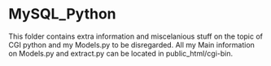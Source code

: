 # MySQL_Python 
This folder contains extra information and miscelanious stuff on the topic of CGI python and my Models.py to be disregarded. All my Main information on Models.py and extract.py can be located in public_html/cgi-bin. 
